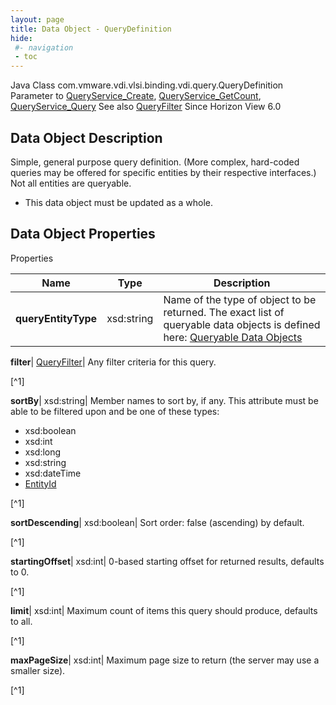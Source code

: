 ```yaml
---
layout: page
title: Data Object - QueryDefinition
hide:
 #- navigation
 - toc
---
```






Java Class
    com.vmware.vdi.vlsi.binding.vdi.query.QueryDefinition
Parameter to
     [QueryService_Create](vdi.query.QueryService.md#create), [QueryService_GetCount](vdi.query.QueryService.md#getCount), [QueryService_Query](vdi.query.QueryService.md#query)
See also
     [QueryFilter](vdi.query.QueryFilter.Filter.md)
Since 
    Horizon View 6.0

## Data Object Description 

Simple, general purpose query definition. (More complex, hard-coded queries may be offered for specific entities by their respective interfaces.) Not all entities are queryable. 

  * This data object must be updated as a whole.



## Data Object Properties

Properties

Name |  Type |  Description   
---|---|---  
**queryEntityType**|  xsd:string|  Name of the type of object to be returned. The exact list of queryable data objects is defined here: [Queryable Data Objects](index-queries.md)   
  
**filter**| [QueryFilter](vdi.query.QueryFilter.Filter.md)|  Any filter criteria for this query.   


[^1]

  
**sortBy**|  xsd:string|  Member names to sort by, if any. This attribute must be able to be filtered upon and be one of these types: 

  * xsd:boolean
  * xsd:int
  * xsd:long
  * xsd:string
  * xsd:dateTime
  * [EntityId](vdi.EntityId.md)

  


[^1]

  
**sortDescending**|  xsd:boolean|  Sort order: false (ascending) by default.   


[^1]

  
**startingOffset**|  xsd:int|  0-based starting offset for returned results, defaults to 0.   


[^1]

  
**limit**|  xsd:int|  Maximum count of items this query should produce, defaults to all.   


[^1]

  
**maxPageSize**|  xsd:int|  Maximum page size to return (the server may use a smaller size).   


[^1]

  
  

  

